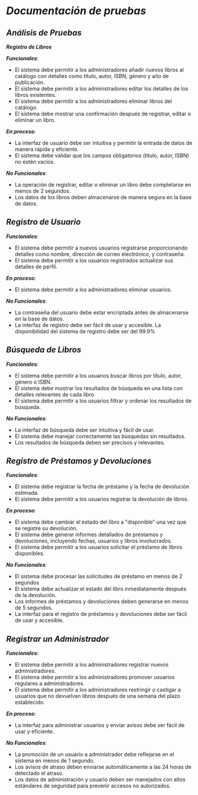 # **_Documentación de pruebas_** 

## **_Análisis de Pruebas_**

**_Registro de Libros_**

**_Funcionales_**:

+ El sistema debe permitir a los administradores añadir nuevos libros al catálogo con detalles como título, autor, ISBN, género y año de publicación.
+ El sistema debe permitir a los administradores editar los detalles de los libros existentes.
+ El sistema debe permitir a los administradores eliminar libros del catálogo.
+ El sistema debe mostrar una confirmación después de registrar, editar o eliminar un libro.

**_En proceso_**:

+ La interfaz de usuario debe ser intuitiva y permitir la entrada de datos de manera rápida y eficiente.
+ El sistema debe validar que los campos obligatorios (título, autor, ISBN) no estén vacíos.

**_No Funcionales_**:

+ La operación de registrar, editar o eliminar un libro debe completarse en menos de 2 segundos.
+ Los datos de los libros deben almacenarse de manera segura en la base de datos.

## **_Registro de Usuario_**

**_Funcionales_**:

+ El sistema debe permitir a nuevos usuarios registrarse proporcionando detalles como nombre, dirección de correo electrónico, y contraseña.
+ El sistema debe permitir a los usuarios registrados actualizar sus detalles de perfil.

      
**_En proceso_**:

+ El sistema debe permitir a los administradores eliminar usuarios.


**_No Funcionales_**:

+ La contraseña del usuario debe estar encriptada antes de almacenarse en la base de datos.
+ La interfaz de registro debe ser fácil de usar y accesible.
La disponibilidad del sistema de registro debe ser del 99.9%

## **_Búsqueda de Libros_**
**_Funcionales_**:

+ El sistema debe permitir a los usuarios buscar libros por título, autor, género o ISBN.
+ El sistema debe mostrar los resultados de búsqueda en una lista con detalles relevantes de cada libro.
+ El sistema debe permitir a los usuarios filtrar y ordenar los resultados de búsqueda.

**_No Funcionales_**:

+ La interfaz de búsqueda debe ser intuitiva y fácil de usar.
+ El sistema debe manejar correctamente las búsquedas sin resultados.
+ Los resultados de búsqueda deben ser precisos y relevantes.

## **_Registro de Préstamos y Devoluciones_**

**_Funcionales_**:

+ El sistema debe registrar la fecha de préstamo y la fecha de devolución estimada.
+ El sistema debe permitir a los usuarios registrar la devolución de libros.

**_En proceso_**:

+ El sistema debe cambiar el estado del libro a "disponible" una vez que se registre su devolución.
+ El sistema debe generar informes detallados de préstamos y devoluciones, incluyendo fechas, usuarios y libros involucrados.
+ El sistema debe permitir a los usuarios solicitar el préstamo de libros disponibles.

**_No Funcionales_**:

+ El sistema debe procesar las solicitudes de préstamo en menos de 2 segundos 
+ El sistema debe actualizar el estado del libro inmediatamente después de la devolución.
+ Los informes de préstamos y devoluciones deben generarse en menos de 5 segundos.
+ La interfaz para el registro de préstamos y devoluciones debe ser fácil de usar y accesible.

## **_Registrar un Administrador_**
**_Funcionales:_**

+ El sistema debe permitir a los administradores registrar nuevos administradores.
+ El sistema debe permitir a los administradores promover usuarios regulares a administradores.
+ El sistema debe permitir a los administradores restringir o castigar a usuarios que no devuelvan libros después de una semana del plazo establecido.

**_En proceso_**:

+ La interfaz para administrar usuarios y enviar avisos debe ser fácil de usar y eficiente.

**_No Funcionales_**:

+ La promoción de un usuario a administrador debe reflejarse en el sistema en menos de 1 segundo.
+ Los avisos de atraso deben enviarse automáticamente a las 24 horas de detectado el atraso.
+ Los datos de administración y usuario deben ser manejados con altos estándares de seguridad para prevenir accesos no autorizados.













